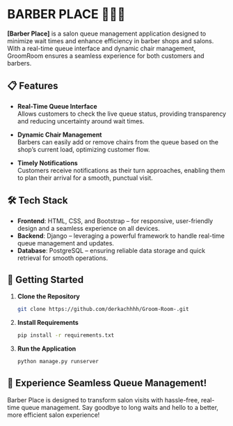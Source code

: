 # **BARBER PLACE 💇‍♂️💈**

**[Barber Place]** is a salon queue management application designed to minimize wait times and enhance efficiency in barber shops and salons. With a real-time queue interface and dynamic chair management, GroomRoom ensures a seamless experience for both customers and barbers.

## 📋 Features

- **Real-Time Queue Interface**  
  Allows customers to check the live queue status, providing transparency and reducing uncertainty around wait times.
  
- **Dynamic Chair Management**  
  Barbers can easily add or remove chairs from the queue based on the shop’s current load, optimizing customer flow.

- **Timely Notifications**  
  Customers receive notifications as their turn approaches, enabling them to plan their arrival for a smooth, punctual visit.

## 🛠️ Tech Stack

- **Frontend**: HTML, CSS, and Bootstrap – for responsive, user-friendly design and a seamless experience on all devices.
- **Backend**: Django – leveraging a powerful framework to handle real-time queue management and updates.
- **Database**: PostgreSQL – ensuring reliable data storage and quick retrieval for smooth operations.

## 🚀 Getting Started

1. **Clone the Repository**  
   ```bash
   git clone https://github.com/derkachhhh/Groom-Room-.git
2. **Install Requirements**
   ```bash
   pip install -r requirements.txt
3. **Run the Application**
   ```bash
   python manage.py runserver
   
## 📲 Experience Seamless Queue Management!

Barber Place is designed to transform salon visits with hassle-free, real-time queue management. Say goodbye to long waits and hello to a better, more efficient salon experience!



